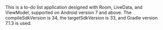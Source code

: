 This is a to-do list application designed with Room, LiveData, and ViewModel, supported on Android version 7 and above. 
The compileSdkVersion is 34, the targetSdkVersion is 33, and Gradle version 7.1.3 is used.
